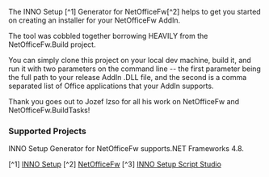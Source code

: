 The INNO Setup [^1] Generator for NetOfficeFw[^2] helps to get you started on creating an installer for your NetOfficeFw AddIn. 

The tool was cobbled together borrowing HEAVILY from the NetOfficeFw.Build project. 

You can simply clone this project on your local dev machine, build it, and run it with two parameters on the command line -- the first parameter being the full path to your release AddIn .DLL file, and the second is a comma separated list of Office applications that your AddIn supports.

Thank you goes out to Jozef Izso for all his work on NetOfficeFw and NetOfficeFw.BuildTasks! 

### Supported Projects

INNO Setup Generator for NetOfficeFw supports.NET Frameworks 4.8.

[^1] [INNO Setup](https://jrsoftware.org/isinfo.php)
[^2] [NetOfficeFw](https://github.com/NetOfficeFw)
[^3] [INNO Setup Script Studio](http://www.innoscriptstudio.com/)
